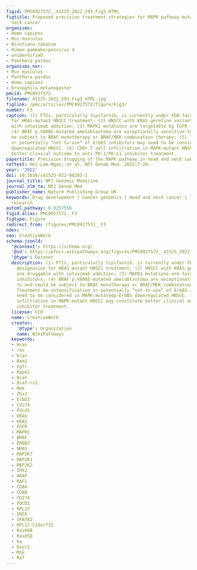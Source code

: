 ```yaml
---
figid: PMC8927572__41525_2022_293_Fig3_HTML
figtitle: Proposed precision treatment strategies for MAPK pathway-mutated head and
  neck cancer
organisms:
- Homo sapiens
- Mus musculus
- Nicotiana tabacum
- Human gammaherpesvirus 4
- unidentified
- Panthera pardus
organisms_ner:
- Mus musculus
- Panthera pardus
- Homo sapiens
- Drosophila melanogaster
pmcid: PMC8927572
filename: 41525_2022_293_Fig3_HTML.jpg
figlink: /pmc/articles/PMC8927572/figure/Fig3/
number: F3
caption: (1) FTIs, particularly tipifarnib, is currently under FDA fast track designation
  for HRAS-mutant HNSCC treatment; (2) HNSCC with KRAS germline variants are druggable
  with cetuximab addition; (3) MAPK1 mutations are targetable by EGFR inhibitors;
  (4) BRAF p.V600E-mutated ameloblastoma are exceptionally sensitive to and could
  be subject to BRAF monotherapy or BRAF/MEK combination therapy; (5) Treatment de-intensification
  or potentially “not-to-use” of ErbB3 inhibitors may need to be considered in MAPK-mutatedp-ErbB3
  downregulated HNSCC. (6) CD8+ T cell infiltration in MAPK-mutant HNSCC may constitute
  better clinical outcome to anti-PD-1/PD-L1 inhibitor treatment.
papertitle: Precision drugging of the MAPK pathway in head and neck cancer.
reftext: Hoi-Lam Ngan, et al. NPJ Genom Med. 2022;7:20.
year: '2022'
doi: 10.1038/s41525-022-00293-1
journal_title: NPJ Genomic Medicine
journal_nlm_ta: NPJ Genom Med
publisher_name: Nature Publishing Group UK
keywords: Drug development | Cancer genomics | Head and neck cancer | Translational
  research
automl_pathway: 0.9257556
figid_alias: PMC8927572__F3
figtype: Figure
redirect_from: /figures/PMC8927572__F3
ndex: ''
seo: CreativeWork
schema-jsonld:
  '@context': https://schema.org/
  '@id': https://pfocr.wikipathways.org/figures/PMC8927572__41525_2022_293_Fig3_HTML.html
  '@type': Dataset
  description: (1) FTIs, particularly tipifarnib, is currently under FDA fast track
    designation for HRAS-mutant HNSCC treatment; (2) HNSCC with KRAS germline variants
    are druggable with cetuximab addition; (3) MAPK1 mutations are targetable by EGFR
    inhibitors; (4) BRAF p.V600E-mutated ameloblastoma are exceptionally sensitive
    to and could be subject to BRAF monotherapy or BRAF/MEK combination therapy; (5)
    Treatment de-intensification or potentially “not-to-use” of ErbB3 inhibitors may
    need to be considered in MAPK-mutatedp-ErbB3 downregulated HNSCC. (6) CD8+ T cell
    infiltration in MAPK-mutant HNSCC may constitute better clinical outcome to anti-PD-1/PD-L1
    inhibitor treatment.
  license: CC0
  name: CreativeWork
  creator:
    '@type': Organization
    name: WikiPathways
  keywords:
  - Hras
  - ras
  - Kras
  - Rem1
  - Egfr
  - Mapk1
  - Braf
  - Braf-rs1
  - Mdk
  - Zhx2
  - Erbb3
  - Cd274
  - Pdcd1
  - HRAS
  - KRAS
  - EGFR
  - MAPK1
  - BRAF
  - ERBB3
  - NRAS
  - MAP2K7
  - MAP2K1
  - MAP2K2
  - ZHX2
  - ARAF
  - RAF1
  - CD8A
  - CD8B
  - CD274
  - PDCD1
  - RPL17
  - SNCA
  - SPATA2
  - RPL17-C18orf32
  - Ras64B
  - Ras85D
  - ha
  - Dsor1
  - Mtk
  - Raf
---
```

